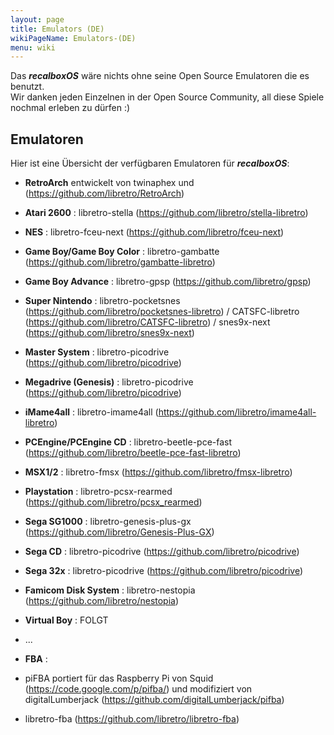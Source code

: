 ```yaml
---
layout: page
title: Emulators (DE)
wikiPageName: Emulators-(DE)
menu: wiki
---
```


Das _**recalboxOS**_ wäre nichts ohne seine Open Source Emulatoren die es benutzt.  
Wir danken jeden Einzelnen in der Open Source Community, all diese Spiele nochmal erleben zu dürfen :)

## Emulatoren 
Hier ist eine Übersicht der verfügbaren Emulatoren für _**recalboxOS**_: 
- **RetroArch** entwickelt von twinaphex und  (https://github.com/libretro/RetroArch)
 - **Atari 2600** : libretro-stella (https://github.com/libretro/stella-libretro)
 - **NES** :  libretro-fceu-next (https://github.com/libretro/fceu-next)
 - **Game Boy/Game Boy Color** : libretro-gambatte (https://github.com/libretro/gambatte-libretro)
 - **Game Boy Advance** : libretro-gpsp (https://github.com/libretro/gpsp)
 - **Super Nintendo** : libretro-pocketsnes (https://github.com/libretro/pocketsnes-libretro) / CATSFC-libretro (https://github.com/libretro/CATSFC-libretro) / snes9x-next (https://github.com/libretro/snes9x-next)
 - **Master System** : libretro-picodrive (https://github.com/libretro/picodrive)
 - **Megadrive (Genesis)** : libretro-picodrive (https://github.com/libretro/picodrive)
 - **iMame4all** : libretro-imame4all (https://github.com/libretro/imame4all-libretro)
 - **PCEngine/PCEngine CD** : libretro-beetle-pce-fast (https://github.com/libretro/beetle-pce-fast-libretro)
 - **MSX1/2** : libretro-fmsx (https://github.com/libretro/fmsx-libretro)
 - **Playstation** : libretro-pcsx-rearmed (https://github.com/libretro/pcsx_rearmed)
 - **Sega SG1000** : libretro-genesis-plus-gx (https://github.com/libretro/Genesis-Plus-GX)
 - **Sega CD** : libretro-picodrive (https://github.com/libretro/picodrive)
 - **Sega 32x** : libretro-picodrive (https://github.com/libretro/picodrive)
 - **Famicom Disk System** : libretro-nestopia (https://github.com/libretro/nestopia)
 - **Virtual Boy** : FOLGT
 - ...

- **FBA** : 
 - piFBA portiert für das Raspberry Pi von Squid (https://code.google.com/p/pifba/) und modifiziert von digitalLumberjack (https://github.com/digitalLumberjack/pifba)  
 - libretro-fba (https://github.com/libretro/libretro-fba)
